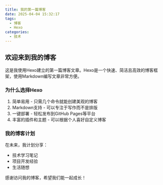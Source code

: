 ```yaml
---
title: 我的第一篇博客
date: 2025-04-04 15:32:17
tags: 
  - 博客
  - Hexo
categories:
  - 技术
---
```


## 欢迎来到我的博客

这是我使用Hexo建立的第一篇博客文章。Hexo是一个快速、简洁且高效的博客框架，使用Markdown编写文章非常方便。

### 为什么选择Hexo

1. 简单易用 - 只需几个命令就能创建美观的博客
2. Markdown支持 - 可以专注于写作而不是排版
3. 一键部署 - 轻松发布到GitHub Pages等平台
4. 丰富的插件和主题 - 可以根据个人喜好自定义博客

### 我的博客计划

在未来，我计划分享：
- 技术学习笔记
- 项目开发经验
- 生活随想

感谢访问我的博客，希望我们能一起成长！
